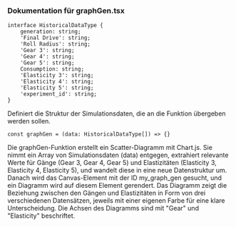 ### Dokumentation für graphGen.tsx

```
interface HistoricalDataType {
    generation: string;
    'Final Drive': string;
    'Roll Radius': string;
    'Gear 3': string;
    'Gear 4': string;
    'Gear 5': string;
    Consumption: string;
    'Elasticity 3': string;
    'Elasticity 4': string;
    'Elasticity 5': string;
    'experiment_id': string;
}
```
Definiert die Struktur der Simulationsdaten, die an die Funktion übergeben werden sollen.

```
const graphGen = (data: HistoricalDataType[]) => {}
```
Die graphGen-Funktion erstellt ein Scatter-Diagramm mit Chart.js. Sie nimmt ein Array von Simulationsdaten (data) entgegen, extrahiert relevante Werte für Gänge (Gear 3, Gear 4, Gear 5) und Elastizitäten (Elasticity 3, Elasticity 4, Elasticity 5), und wandelt diese in eine neue Datenstruktur um. Danach wird das Canvas-Element mit der ID my_graph_gen gesucht, und ein Diagramm wird auf diesem Element gerendert. Das Diagramm zeigt die Beziehung zwischen den Gängen und Elastizitäten in Form von drei verschiedenen Datensätzen, jeweils mit einer eigenen Farbe für eine klare Unterscheidung. Die Achsen des Diagramms sind mit "Gear" und "Elasticity" beschriftet.


